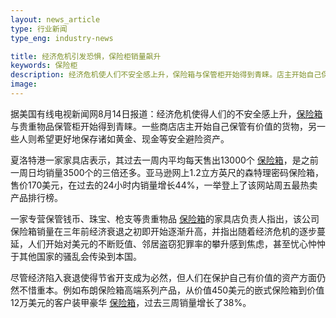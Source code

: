 ```yaml
---
layout: news_article
type: 行业新闻
type_eng: industry-news

title: 经济危机引发恐惧，保险柜销量飙升
keywords: 保险柜
description: 经济危机使人们不安全感上升，保险箱与保管柜开始得到青睐。店主开始自己保管有价值的货物，另一些则希望更好地保存诸如黄金、现金等安全避险资产。
image: 
---
```

据美国有线电视新闻网8月14日报道：经济危机使得人们的不安全感上升，[保险箱](http://www.qnnsafe.com/)与贵重物品保管柜开始得到青睐。一些商店店主开始自己保管有价值的货物，另一些人则希望更好地保存诸如黄金、现金等安全避险资产。

夏洛特港一家家具店表示，其过去一周内平均每天售出13000个 [保险箱](http://qnn.tmall.com)，是之前一周日均销量3500个的三倍还多。亚马逊网上1.2立方英尺的森特理密码保险箱，售价170美元，在过去的24小时内销量增长44%，一举登上了该网站周五最热卖产品排行榜。

一家专营保管钱币、珠宝、枪支等贵重物品 [保险箱](http://qnn.tmall.com)的家具店负责人指出，该公司保险箱销量在三年前经济衰退之初即开始逐渐升高，并指出随着经济危机的逐步蔓延，人们开始对美元的不断贬值、邻居盗窃犯罪率的攀升感到焦虑，甚至忧心忡忡于其他国家的骚乱会传染到本国。

尽管经济陷入衰退使得节省开支成为必然，但人们在保护自己有价值的资产方面仍然不惜重本。例如布朗保险箱高端系列产品，从价值450美元的嵌式保险箱到价值12万美元的客户装甲豪华 [保险箱](http://qnn.tmall.com)，过去三周销量增长了38%。

